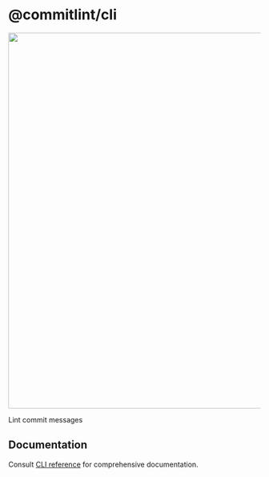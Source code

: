 # @commitlint/cli

<p align="center">
  <img width="750" src="https://commitlint.js.org/assets/commitlint.svg">
</p>

Lint commit messages

## Documentation

Consult [CLI reference](https://commitlint.js.org/reference/cli) for comprehensive documentation.
